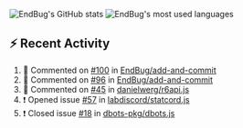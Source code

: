 ![EndBug's GitHub stats](https://github-readme-stats.vercel.app/api?username=endbug&show_icons=true)
![EndBug's most used languages](https://github-readme-stats.vercel.app/api/top-langs/?username=endbug&layout=compact)

## ⚡ Recent Activity

<!--START_SECTION:activity-->
1. 💬 Commented on [#100](https://github.com//EndBug/add-and-commit/issues/100) in [EndBug/add-and-commit](https://github.com//EndBug/add-and-commit)
2. 💬 Commented on [#96](https://github.com//EndBug/add-and-commit/issues/96) in [EndBug/add-and-commit](https://github.com//EndBug/add-and-commit)
3. 💬 Commented on [#45](https://github.com//danielwerg/r6api.js/issues/45) in [danielwerg/r6api.js](https://github.com//danielwerg/r6api.js)
4. ❗️ Opened issue [#57](https://github.com//labdiscord/statcord.js/issues/57) in [labdiscord/statcord.js](https://github.com//labdiscord/statcord.js)
5. ❗️ Closed issue [#18](https://github.com//dbots-pkg/dbots.js/issues/18) in [dbots-pkg/dbots.js](https://github.com//dbots-pkg/dbots.js)
<!--END_SECTION:activity-->
